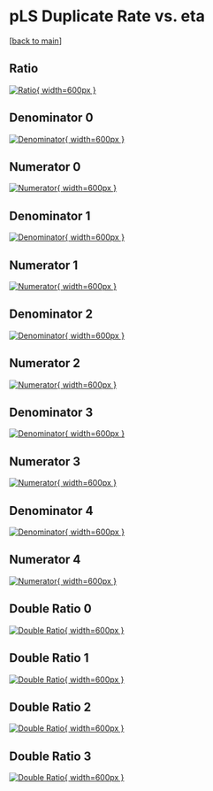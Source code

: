 # pLS Duplicate Rate vs. eta

[[back to main](./)]



## Ratio

[![Ratio](../mtv/var/pLS_duplrate_eta.png){ width=600px }](../mtv/var/pLS_duplrate_eta.pdf)

## Denominator 0

[![Denominator](../mtv/den/pLS_duplrate_eta_den0.png){ width=600px }](../mtv/den/pLS_duplrate_eta_den0.pdf)

## Numerator 0

[![Numerator](../mtv/num/pLS_duplrate_eta_num0.png){ width=600px }](../mtv/num/pLS_duplrate_eta_num0.pdf)

## Denominator 1

[![Denominator](../mtv/den/pLS_duplrate_eta_den1.png){ width=600px }](../mtv/den/pLS_duplrate_eta_den1.pdf)

## Numerator 1

[![Numerator](../mtv/num/pLS_duplrate_eta_num1.png){ width=600px }](../mtv/num/pLS_duplrate_eta_num1.pdf)

## Denominator 2

[![Denominator](../mtv/den/pLS_duplrate_eta_den2.png){ width=600px }](../mtv/den/pLS_duplrate_eta_den2.pdf)

## Numerator 2

[![Numerator](../mtv/num/pLS_duplrate_eta_num2.png){ width=600px }](../mtv/num/pLS_duplrate_eta_num2.pdf)

## Denominator 3

[![Denominator](../mtv/den/pLS_duplrate_eta_den3.png){ width=600px }](../mtv/den/pLS_duplrate_eta_den3.pdf)

## Numerator 3

[![Numerator](../mtv/num/pLS_duplrate_eta_num3.png){ width=600px }](../mtv/num/pLS_duplrate_eta_num3.pdf)

## Denominator 4

[![Denominator](../mtv/den/pLS_duplrate_eta_den4.png){ width=600px }](../mtv/den/pLS_duplrate_eta_den4.pdf)

## Numerator 4

[![Numerator](../mtv/num/pLS_duplrate_eta_num4.png){ width=600px }](../mtv/num/pLS_duplrate_eta_num4.pdf)

## Double Ratio 0

[![Double Ratio](../mtv/ratio/pLS_duplrate_eta_ratio0.png){ width=600px }](../mtv/ratio/pLS_duplrate_eta_ratio0.pdf)

## Double Ratio 1

[![Double Ratio](../mtv/ratio/pLS_duplrate_eta_ratio1.png){ width=600px }](../mtv/ratio/pLS_duplrate_eta_ratio1.pdf)

## Double Ratio 2

[![Double Ratio](../mtv/ratio/pLS_duplrate_eta_ratio2.png){ width=600px }](../mtv/ratio/pLS_duplrate_eta_ratio2.pdf)

## Double Ratio 3

[![Double Ratio](../mtv/ratio/pLS_duplrate_eta_ratio3.png){ width=600px }](../mtv/ratio/pLS_duplrate_eta_ratio3.pdf)

